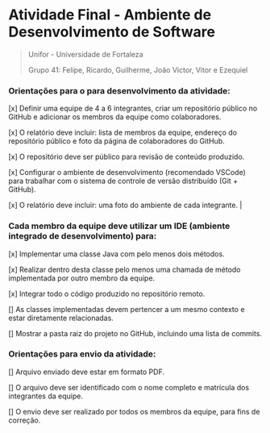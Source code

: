 # Atividade Final - Ambiente de Desenvolvimento de Software
> Unifor - Universidade de Fortaleza
>
> Grupo 41: Felipe, Ricardo, Guilherme, João Victor, Vitor e Ezequiel

### Orientações para o para desenvolvimento da atividade:
[x] Definir uma equipe de 4 a 6 integrantes, criar um repositório público no GitHub e adicionar os membros da equipe como colaboradores.

[x] O relatório deve incluir: lista de membros da equipe, endereço do repositório público e foto da página de colaboradores do GitHub.

[x] O repositório deve ser público para revisão de conteúdo produzido.

[x] Configurar o ambiente de desenvolvimento (recomendado VSCode) para trabalhar com o sistema de controle de versão distribuído (Git + GitHub).

[x] O relatório deve incluir: uma foto do ambiente de cada integrante. |

### Cada membro da equipe deve utilizar um IDE (ambiente integrado de desenvolvimento) para:
[x] Implementar uma classe Java com pelo menos dois métodos.

[x] Realizar dentro desta classe pelo menos uma chamada de método implementada por outro membro da equipe.

[x] Integrar todo o código produzido no repositório remoto.

[] As classes implementadas devem pertencer a um mesmo contexto e estar diretamente relacionadas.

[] Mostrar a pasta raiz do projeto no GitHub, incluindo uma lista de commits.

### Orientações para envio da atividade:
>
[] Arquivo enviado deve estar em formato PDF.

[] O arquivo deve ser identificado com o nome completo e matrícula dos integrantes da equipe.

[] O envio deve ser realizado por todos os membros da equipe, para fins de correção.
